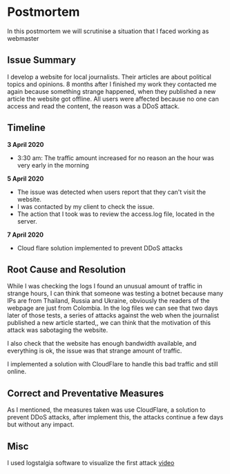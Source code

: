 # Postmortem

In this postmortem we will scrutinise a situation that I faced working as webmaster 

## Issue Summary

I develop a website for local journalists. Their articles are about political topics and opinions. 8 months after I finished my work they contacted me again because something strange happened, when they published a new article the website got offline. All users were affected because no one can access and read the content, the reason was a DDoS attack.

## Timeline
**3 April 2020**

* 3:30 am: The traffic amount increased for no reason an the hour was very early in the morning

**5 April 2020**
* The issue was detected when users report that they can't visit the website.
* I was contacted by my client to check the issue.
* The action that I took was to review the access.log file, located in the server.

**7 April 2020**
* Cloud flare solution implemented to prevent DDoS attacks



## Root Cause and Resolution
While I was checking the logs I found an unusual amount of traffic in strange hours, I can think that someone was testing a botnet because many IPs are from Thailand, Russia and Ukraine, obviously the readers of the webpage are just from Colombia. In the log files we can see that two days later of those tests, a series of attacks against the web when the journalist published a new article started,, we can think that the motivation of this attack was sabotaging the website.

I also check that the website has enough bandwidth available, and everything is ok, the issue was that strange amount of traffic.

I implemented a solution with CloudFlare to handle this bad traffic and still online. 


## Correct and Preventative Measures

As I mentioned, the measures taken was use CloudFlare, a solution to prevent DDoS attacks, after implement this, the attacks continue a few days but without any impact.

## Misc

I used logstalgia software to visualize the first attack [video](https://www.youtube.com/watch?v=FLmF35Xs4bg)
